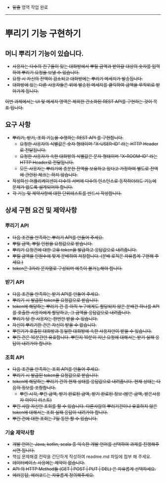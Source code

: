 - ~~밑줄~~ 영역 작업 완료
---

# 뿌리기 기능 구현하기

## 머니 뿌리기 기능이 있습니다.
- ~~사용자는 다수의 친구들이 있는 대화방에서 뿌릴 금액과 받아갈 대상의 숫자를 입력하여 뿌리기 요청을 보낼 수 있습니다.~~
- ~~요청 시 자신의 잔액이 감소되고 대화방에는 뿌리기 메세지가 발송됩니다.~~
- ~~대화방에 있는 다른 사용자들은 위에 발송된 메세지를 클릭하여 금액을 무작위로 받아가게 됩니다.~~

~~이번 과제에서는 UI 및 메세지 영역은 제외한 간소화된 REST API를 구현하는 것이 목표 입니다.~~

## 요구 사항
- ~~뿌리기, 받기, 조회 기능을 수행하는 REST API 를 구현합니다.~~
  - ~~요청한 사용자의 식별값은 숫자 형태이며 "X-USER-ID" 라는 HTTP Header로 전달됩니다.~~
  - ~~요청한 사용자가 속한 대화방의 식별값은 문자 형태이며 "X-ROOM-ID" 라는 HTTP Header로 전달됩니다.~~
  - ~~모든 사용자는 뿌리기에 충분한 잔액을 보유하고 있다고 가정하여 별도로 잔액에 관련된 체크는 하지 않습니다.~~
- ~~작성하신 어플리케이션이 다수의 서버에 다수의 인스턴스로 동작하더라도 기능에 문제가 없도록 설계되어야 합니다.~~
- ~~각 기능 및 제약사항에 대한 단위테스트를 반드시 작성합니다.~~

## 상세 구현 요건 및 제약사항

### 뿌리기 API
- ~~다음 조건을 만족하는 뿌리기 API를 만들어 주세요.~~
- ~~뿌릴 금액, 뿌릴 인원을 요청값으로 받습니다.~~
- ~~뿌리기 요청건에 대한 고유 token을 발급하고 응답값으로 내려줍니다.~~
- ~~뿌릴 금액을 인원수에 맞게 분배하여 저장합니다. (분배 로직은 자유롭게 구현해 주세요.)~~
- ~~token은 3자리 문자열로 구성되며 예측이 불가능해야 합니다.~~

### 받기 API
- ~~다음 조건을 만족하는 받기 API를 만들어 주세요.~~
- ~~뿌리기 시 발급된 token을 요청값으로 받습니다.~~
- ~~token에 해당하는 뿌리기 건 중 아직 누구에게도 할당되지 않은 분배건 하나를 API를 호출한 사용자에게 할당하고, 그 금액을 응답값으로 내려줍니다.~~
- ~~뿌리기 당 한 사용자는 한번만 받을 수 있습니다.~~
- ~~자신이 뿌리기한 건은 자신이 받을 수 없습니다.~~
- ~~뿌린기가 호출된 대화방과 동일한 대화방에 속한 사용자만이 받을 수 있습니다.~~
- ~~뿌린 건은 10분간만 유효합니다. 뿌린지 10분이 지난 요청에 대해서는 받기 실패 응답이 내려가야 합니다.~~

### 조회 API
- ~~다음 조건을 만족하는 조회 API를 만들어 주세요.~~
- ~~뿌리기 시 발급된 token을 요청값으로 받습니다.~~
- ~~token에 해당하는 뿌리기 건의 현재 상태를 응답값으로 내려줍니다. 현재 상태는 다음의 정보를 포함합니다.~~
  - ~~뿌린 시각, 뿌린 금액, 받기 완료된 금액, 받기 완료된 정보 (받은 금액, 받은사용자 아이디 리스트)~~
- ~~뿌린 사람 자신만 조회를 할 수 있습니다. 다른사람의 뿌리기건이나 유효하지 않은 token에 대해서는 조회 실패 응답이 내려가야 합니다.~~
- ~~뿌린 건에 대한 조회는 7일 동안 할 수 있습니다.~~
   
### 기술 제약사항
- ~~개발 언어는 Java, kotlin, scala 중 익숙한 개발 언어를 선택하여 과제를 진행해주시면 됩니다.~~
- 핵심 문제해결 전략을 간단하게 작성하여 readme.md 파일에 첨부 해 주세요.
- ~~데이터베이스 사용에는 제약이 없습니다.~~
- ~~API 의 HTTP Method들 (GET | POST | PUT | DEL) 은 자유롭게 선택하세요.~~
- ~~에러응답, 에러코드는 자유롭게 정의해주세요.~~
